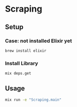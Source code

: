 # Scraping

## Setup

### Case: not installed Elixir yet 
```zsh
brew install elixir
```

### Install Library
```zsh
mix deps.get
```

## Usage

```zsh
mix run -e "Scraping.main"
```